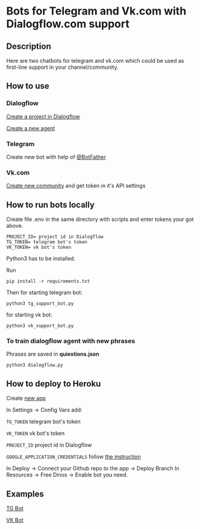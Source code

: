 # Bots for Telegram and Vk.com with Dialogflow.com support

## Description
Here are two chatbots for telegram and vk.com which could be used as first-line support in your channel/community.

## How to use
### Dialogflow
[Create a project in Dialogflow](https://cloud.google.com/dialogflow/docs/quick/setup)

[Create a new agent ](https://cloud.google.com/dialogflow/docs/quick/build-agent)

### Telegram
Create new bot with help of [@BotFather](https://t.me/BotFather)

### Vk.com
[Create new community](https://vk.com/groups?tab=admin) and get token in it's API settings

## How to run bots locally
Create file .env in the same directory with scripts and enter tokens your got above.
```
PROJECT_ID= project id in Dialogflow
TG_TOKEN= telegram bot's token
VK_TOKEN= vk bot's token
```
Python3 has to be installed.

Run
```
pip install -r requirements.txt
```
Then for starting telegram bot:
```
python3 tg_support_bot.py
```
for starting vk bot:
```
python3 vk_support_bot.py
```

### To train dialogflow agent with new phrases
Phrases are saved in **quiestions.json**
```
python3 dialogflow.py
```

## How to deploy to Heroku
Create [new app](https://dashboard.heroku.com/new-app)

In Settings -> Config Vars add:

``TG_TOKEN`` telegram bot's token

``VK_TOKEN`` vk bot's token

``PROJECT_ID`` project id in Dialogflow

``GOOGLE_APPLICATION_CREDENTIALS`` follow [the instruction](https://github.com/gerywahyunugraha/heroku-google-application-credentials-buildpack
)

In Deploy -> Connect your Github repo to the app -> Deploy Branch
In Resources -> Free Dinos -> Enable bot you need.

## Examples

[TG Bot](https://t.me/dvmn_support_bot)

[VK Bot](https://vk.com/im?media=&sel=-196643932)
